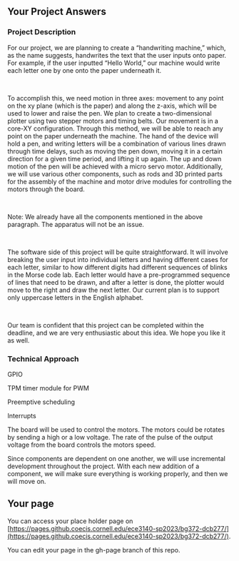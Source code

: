 ## Your Project Answers

### Project Description

For our project, we are planning to create a “handwriting machine,” which, as the name suggests, handwrites the text that the user inputs onto paper. For example, if the user inputted “Hello World,” our machine would write each letter one by one onto the paper underneath it.

 

To accomplish this, we need motion in three axes: movement to any point on the xy plane (which is the paper) and along the z-axis, which will be used to lower and raise the pen. We plan to create a two-dimensional plotter using two stepper motors and timing belts. Our movement is in a core-XY configuration. Through this method, we will be able to reach any point on the paper underneath the machine. The hand of the device will hold a pen, and writing letters will be a combination of various lines drawn through time delays, such as moving the pen down, moving it in a certain direction for a given time period, and lifting it up again. The up and down motion of the pen will be achieved with a micro servo motor. Additionally, we will use various other components, such as rods and 3D printed parts for the assembly of the machine and motor drive modules for controlling the motors through the board.

 

Note: We already have all the components mentioned in the above paragraph. The apparatus will not be an issue.

 

The software side of this project will be quite straightforward. It will involve breaking the user input into individual letters and having different cases for each letter, similar to how different digits had different sequences of blinks in the Morse code lab. Each letter would have a pre-programmed sequence of lines that need to be drawn, and after a letter is done, the plotter would move to the right and draw the next letter. Our current plan is to support only uppercase letters in the English alphabet. 

 

Our team is confident that this project can be completed within the deadline, and we are very enthusiastic about this idea. We hope you like it as well.
### Technical Approach

GPIO

TPM timer module for PWM

Preemptive scheduling

Interrupts

The board will be used to control the motors. The motors could be rotates by sending a high or a low voltage. The rate of the pulse of the output voltage from the board controls the motors speed. 

Since components are dependent on one another, we will use incremental development throughout the project. With each new addition of a component, we will make sure everything is working properly, and then we will move on.
## Your page
You can access your place holder page on [https://pages.github.coecis.cornell.edu/ece3140-sp2023/bg372-dcb277/](https://pages.github.coecis.cornell.edu/ece3140-sp2023/bg372-dcb277/).

You can edit your page in the gh-page branch of this repo.